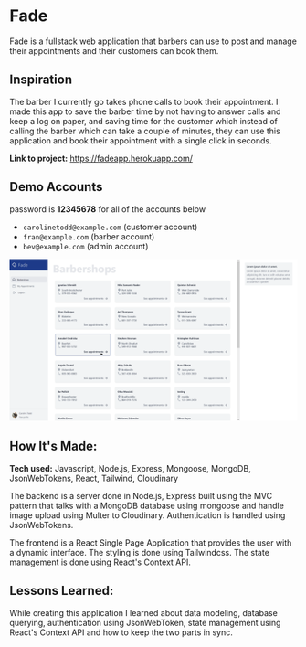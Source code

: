 # Fade

Fade is a fullstack web application that barbers can use to post and manage their appointments and their customers can book them.

## Inspiration

The barber I currently go takes phone calls to book their appointment. I made this app to save the barber time by not having to answer calls and keep a log on paper, and saving time for the customer which instead of calling the barber which can take a couple of minutes, they can use this application and book their appointment with a single click in seconds.

**Link to project:** https://fadeapp.herokuapp.com/

## Demo Accounts

password is **12345678** for all of the accounts below

- `carolinetodd@example.com` (customer account)
- `fran@example.com` (barber account)
- `bev@example.com` (admin account)

<img src='./showcase.gif' alt='application showcase'>

## How It's Made:

**Tech used:** Javascript, Node.js, Express, Mongoose, MongoDB, JsonWebTokens, React, Tailwind, Cloudinary

The backend is a server done in Node.js, Express built using the MVC pattern that talks with a MongoDB database using mongoose and handle image upload using Multer to Cloudinary. Authentication is handled using JsonWebTokens.

The frontend is a React Single Page Application that provides the user with a dynamic interface. The styling is done using Tailwindcss. The state management is done using React's Context API.

## Lessons Learned:

While creating this application I learned about data modeling, database querying, authentication using JsonWebToken, state management using React's Context API and how to keep the two parts in sync.
